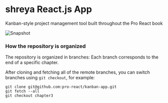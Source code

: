 shreya React.js App
=====================

Kanban-style project management tool built throughout the Pro React book

![Snapshot](https://cloud.githubusercontent.com/assets/33676/10969936/76e8f39e-83b2-11e5-8a36-0c5632850711.png)


### How the repository is organized

The repository is organized in branches: Each branch corresponds to the end of a specific chapter.

After cloning and fetching all of the remote branches, you can switch branches using `git checkout`, for example:

```
git clone git@github.com:pro-react/kanban-app.git
git fetch --all
git checkout chapter3
```

